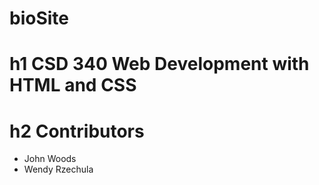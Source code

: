 # bioSite
# h1 CSD 340 Web Development with HTML and CSS
# h2 Contributors
* John Woods
* Wendy Rzechula
